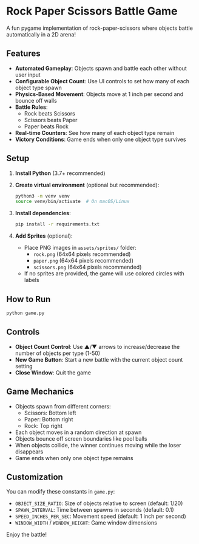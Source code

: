 # Rock Paper Scissors Battle Game

A fun pygame implementation of rock-paper-scissors where objects battle automatically in a 2D arena!

## Features

- **Automated Gameplay**: Objects spawn and battle each other without user input
- **Configurable Object Count**: Use UI controls to set how many of each object type spawn
- **Physics-Based Movement**: Objects move at 1 inch per second and bounce off walls
- **Battle Rules**: 
  - Rock beats Scissors
  - Scissors beats Paper
  - Paper beats Rock
- **Real-time Counters**: See how many of each object type remain
- **Victory Conditions**: Game ends when only one object type survives

## Setup

1. **Install Python** (3.7+ recommended)

2. **Create virtual environment** (optional but recommended):
   ```bash
   python3 -m venv venv
   source venv/bin/activate  # On macOS/Linux
   ```

3. **Install dependencies**:
   ```bash
   pip install -r requirements.txt
   ```

4. **Add Sprites** (optional):
   - Place PNG images in `assets/sprites/` folder:
     - `rock.png` (64x64 pixels recommended)
     - `paper.png` (64x64 pixels recommended) 
     - `scissors.png` (64x64 pixels recommended)
   - If no sprites are provided, the game will use colored circles with labels

## How to Run

```bash
python game.py
```

## Controls

- **Object Count Control**: Use ▲/▼ arrows to increase/decrease the number of objects per type (1-50)
- **New Game Button**: Start a new battle with the current object count setting
- **Close Window**: Quit the game

## Game Mechanics

- Objects spawn from different corners:
  - Scissors: Bottom left
  - Paper: Bottom right  
  - Rock: Top right
- Each object moves in a random direction at spawn
- Objects bounce off screen boundaries like pool balls
- When objects collide, the winner continues moving while the loser disappears
- Game ends when only one object type remains

## Customization

You can modify these constants in `game.py`:

- `OBJECT_SIZE_RATIO`: Size of objects relative to screen (default: 1/20)
- `SPAWN_INTERVAL`: Time between spawns in seconds (default: 0.1)
- `SPEED_INCHES_PER_SEC`: Movement speed (default: 1 inch per second)
- `WINDOW_WIDTH` / `WINDOW_HEIGHT`: Game window dimensions

Enjoy the battle!
